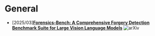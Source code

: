 # General
- [2025/03]**[Forensics-Bench: A Comprehensive Forgery Detection Benchmark Suite for Large Vision Language Models](https://arxiv.org/abs/2503.15024)** ![arXiv](https://img.shields.io/badge/arXiv-blue)
